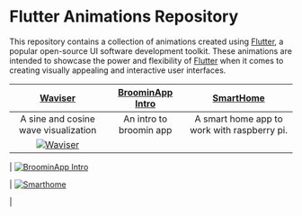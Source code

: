 # Flutter Animations Repository
This repository contains a collection of animations created using [Flutter](https://flutter.dev), a popular open-source UI software development toolkit. These animations are intended to showcase the power and flexibility of [Flutter](https://flutter.dev) when it comes to creating visually appealing and interactive user interfaces.

|**[Waviser](https://github.com/Serkhani/waviser)**|**[BroominApp Intro](https://github.com/Serkhani/broomin_app_intro)**|**[SmartHome](https://github.com/Serkhani/smarthome)**|
|:---:|:---:|:---:|
|A sine and cosine wave visualization|An intro to broomin app|A smart home app to work with raspberry pi.|
|[![Waviser](https://github.com/Serkhani/flutter_animations/assets/66341820/bc4a8db2-9f15-4ef2-a840-2c21573e5af7)](https://github.com/Serkhani/waviser/assets/66341820/71c996cc-3fac-43c7-974b-d1d8173503c1)
|
[![BroominApp Intro](https://github.com/Serkhani/flutter_animations/assets/66341820/bca2739e-117f-4efa-9c12-fc9cd3cc366d)](https://github.com/Serkhani/broomin_app_intro/assets/66341820/fee10f72-d4d3-4ca6-8d43-be204a8268fd)


|
[![Smarthome](https://github.com/Serkhani/flutter_animations/assets/66341820/0e5e1a23-c3c4-4242-870d-39bef060dbe1)](https://github.com/Serkhani/smarthome/assets/66341820/293cbd6a-f5c0-4916-ab19-acb6a665275d)


|